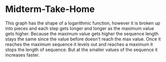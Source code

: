 # Midterm-Take-Home

  This graph has the shape of a logarithmic function, however it is broken up
into pieces and each step gets longer and longer as the maximum value gets 
higher. Because the maximum value gets higher the sequence length stays the
same since the value before doesn't reach the max value. Once it reaches the
maximum sequence it levels out and reaches a maximum it stops the length of
sequence. But at the smaller values of the sequence it increases faster. 
